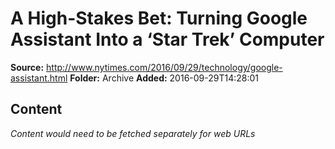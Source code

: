 # A High-Stakes Bet: Turning Google Assistant Into a ‘Star Trek’ Computer

**Source:** http://www.nytimes.com/2016/09/29/technology/google-assistant.html
**Folder:** Archive
**Added:** 2016-09-29T14:28:01




## Content
*Content would need to be fetched separately for web URLs*
